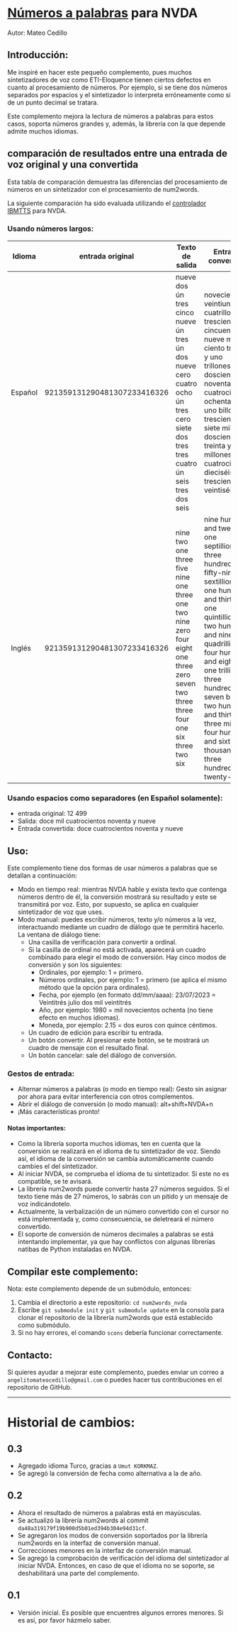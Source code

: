 # [Números a palabras](https://github.com/savoirfairelinux/num2words) para NVDA

Autor: Mateo Cedillo

## Introducción:

Me inspiré en hacer este pequeño complemento, pues muchos sintetizadores de voz como ETI-Eloquence tienen ciertos defectos en cuanto al procesamiento de números. Por ejemplo, si se tiene dos números separados por espacios y el sintetizador lo interpreta erróneamente como si de un punto decimal se tratara.

Este complemento mejora la lectura de números a palabras para estos casos, soporta números grandes y, además, la librería con la que depende admite muchos idiomas.

## comparación de resultados entre una entrada de voz original y una convertida

Esta tabla de comparación demuestra las diferencias del procesamiento de números en un sintetizador con el procesamiento de num2words.

La siguiente comparación ha sido evaluada utilizando el [controlador IBMTTS](https://github.com/davidacm/NVDA-IBMTTS-Driver) para NVDA.

### Usando números largos:

| Idioma | entrada original | Texto de salida | Entrada convertida |
|---|---|---|---|
| Español | 921359131290481307233416326 | nueve dos ún tres cinco nueve ún tres ún dos nueve cero cuatro ocho ún tres cero siete dos tres tres cuatro ún seis tres dos seis | novecientos veintiuno cuatrillones trescientos cincuenta y nueve mil ciento treinta y uno trillones doscientos noventa mil cuatrocientos ochenta y uno billones trescientos siete mil doscientos treinta y tres millones cuatrocientos dieciséis mil trescientos veintiséis |
| Inglés | 921359131290481307233416326 | nine two one three five nine one three one two nine zero four eight one three zero seven two three three four one six three two six | nine hundred and twenty-one septillion, three hundred and fifty-nine sextillion, one hundred and thirty-one quintillion, two hundred and ninety quadrillion, four hundred and eighty-one trillion, three hundred and seven billion, two hundred and thirty-three million, four hundred and sixteen thousand, three hundred and twenty-six |

### Usando espacios como separadores (en Español solamente):

* entrada original: 12 499
* Salida: doce mil cuatrocientos noventa y nueve
* Entrada convertida: doce cuatrocientos noventa y nueve

## Uso:

Este complemento tiene dos formas de usar números a palabras que se detallan a continuación:

* Modo en tiempo real: mientras NVDA hable y exista texto que contenga números dentro de él, la conversión mostrará su resultado y este se transmitirá por voz. Esto, por supuesto, se aplica en cualquier sintetizador de voz que uses.
* Modo manual: puedes escribir números, texto y/o números a la vez, interactuando mediante un cuadro de diálogo que te permitirá hacerlo. La ventana de diálogo tiene:
	* Una casilla de verificación para convertir a ordinal.
	* Si la casilla de ordinal no está activada, aparecerá un cuadro combinado para elegir el modo de conversión. Hay cinco modos de conversión y son los siguientes:
		* Ordinales, por ejemplo: 1 = primero.
		* Números ordinales, por ejemplo: 1 = primero (se aplica el mismo método que la opción para ordinales).
		* Fecha, por ejemplo (en formato dd/mm/aaaa): 23/07/2023 = Veintitrés  julio  dos mil veintitrés
		* Año, por ejemplo: 1980 = mil novecientos ochenta (no tiene efecto en muchos idiomas).
		* Moneda, por ejemplo: 2.15 = dos euros con quince céntimos.
	* Un cuadro de edición para escribir tu entrada.
	* Un botón convertir. Al presionar este botón, se te mostrará un cuadro de mensaje con el resultado final.
	* Un botón cancelar: sale del diálogo de conversión.

### Gestos de entrada:

* Alternar números a palabras (o modo en tiempo real): Gesto sin asignar por ahora para evitar interferencia con otros complementos.
* Abrir el diálogo de conversión (o modo manual): alt+shift+NVDA+n
* ¡Más características pronto!

#### Notas importantes:

* Como la librería soporta muchos idiomas, ten en cuenta que la conversión se realizará en el idioma de tu sintetizador de voz. Siendo así, el idioma de la conversión se cambia automáticamente cuando cambies el del sintetizador.
* Al iniciar NVDA, se comprueba el idioma de tu sintetizador. Si este no es compatible, se te avisará.
* La librería num2words puede convertir hasta 27 números seguidos. Si el texto tiene más de 27 números, lo sabrás con un pitido y un mensaje de voz indicándotelo.
* Actualmente, la verbalización de un número convertido con el cursor no está implementada y, como consecuencia, se deletreará el número convertido.
* El soporte de conversión de números decimales a palabras se está intentando implementar, ya que hay conflictos con algunas librerías natibas de Python instaladas en NVDA.

## Compilar este complemento:

Nota: este complemento depende de un submódulo, entonces:

1. Cambia el directorio a este repositorio: `cd num2words_nvda`
2. Escribe `git submodule init` y `git submodule update` en la consola para clonar el repositorio de la librería num2words que está establecido como submódulo.
3. Si no hay errores, el comando `scons` debería funcionar correctamente.

## Contacto:

Si quieres ayudar a mejorar este complemento, puedes enviar un correo a `angelitomateocedillo@gmail.com` o puedes hacer tus contribuciones en el repositorio de GitHub.

---

# Historial de cambios:

## 0.3

* Agregado idioma Turco, gracias a `Umut KORKMAZ`.
* Se agregó la conversión de fecha como alternativa a la de año.

## 0.2

* Ahora el resultado de números a palabras está en mayúsculas.
* Se actualizó la librería num2words al commit `da48a319179f19b900d5b01ed394b304e94d31cf`.
* Se agregaron los modos de conversión soportados por la librería num2words en la interfaz de conversión manual.
* Correcciones menores en la interfaz de conversión manual.
* Se agregó la comprobación de verificación del idioma del sintetizador al iniciar NVDA. Entonces, en caso de que el idioma no se soporte, se deshabilitará una parte del complemento.

## 0.1

* Versión inicial. Es posible que encuentres algunos errores menores. Si es así, por favor házmelo saber.